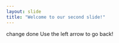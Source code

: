 ```yaml
---
layout: slide
title: "Welcome to our second slide!"
---
```

change done
Use the left arrow to go back!
